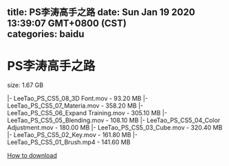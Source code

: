 
title: PS李涛高手之路
date: Sun Jan 19 2020 13:39:07 GMT+0800 (CST)    
categories: baidu
---

# PS李涛高手之路
size: 1.67 GB
 
 
|- LeeTao_PS_CS5_08_3D Font.mov - 93.20 MB
|- LeeTao_PS_CS5_07_Materia.mov - 358.20 MB
|- LeeTao_PS_CS5_06_Expand Training.mov - 305.10 MB
|- LeeTao_PS_CS5_05_Blending.mov - 108.10 MB
|- LeeTao_PS_CS5_04_Color Adjustment.mov - 180.00 MB
|- LeeTao_PS_CS5_03_Cube.mov - 320.40 MB
|- LeeTao_PS_CS5_02_Key.mov - 161.80 MB
|- LeeTao_PS_CS5_01_Brush.mp4 - 141.60 MB

[How to download](https://bpcam.bemobtrk.com/go/2ceec3aa-1ca2-46d6-b9ff-aaa5c184517c?jno=4893)